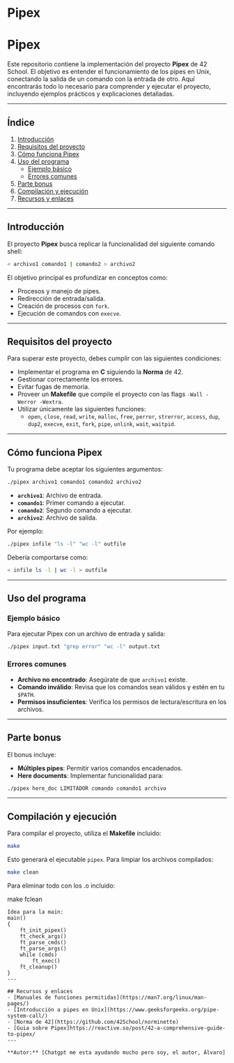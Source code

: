 # Pipex
# Pipex


Este repositorio contiene la implementación del proyecto **Pipex** de 42 School. El objetivo es entender el funcionamiento de los pipes en Unix, conectando la salida de un comando con la entrada de otro. Aquí encontrarás todo lo necesario para comprender y ejecutar el proyecto, incluyendo ejemplos prácticos y explicaciones detalladas.

---

## Índice
1. [Introducción](#introducción)
2. [Requisitos del proyecto](#requisitos-del-proyecto)
3. [Cómo funciona Pipex](#cómo-funciona-pipex)
4. [Uso del programa](#uso-del-programa)
   - [Ejemplo básico](#ejemplo-básico)
   - [Errores comunes](#errores-comunes)
5. [Parte bonus](#parte-bonus)
6. [Compilación y ejecución](#compilación-y-ejecución)
7. [Recursos y enlaces](#recursos-y-enlaces)

---

## Introducción
El proyecto **Pipex** busca replicar la funcionalidad del siguiente comando shell:

```bash
< archivo1 comando1 | comando2 > archivo2
```

El objetivo principal es profundizar en conceptos como:
- Procesos y manejo de pipes.
- Redirección de entrada/salida.
- Creación de procesos con `fork`.
- Ejecución de comandos con `execve`.

---

## Requisitos del proyecto
Para superar este proyecto, debes cumplir con las siguientes condiciones:

- Implementar el programa en **C** siguiendo la **Norma** de 42.
- Gestionar correctamente los errores.
- Evitar fugas de memoria.
- Proveer un **Makefile** que compile el proyecto con las flags `-Wall -Werror -Wextra`.
- Utilizar únicamente las siguientes funciones:
  - `open`, `close`, `read`, `write`, `malloc`, `free`, `perror`, `strerror`, `access`, `dup`, `dup2`, `execve`, `exit`, `fork`, `pipe`, `unlink`, `wait`, `waitpid`.

---

## Cómo funciona Pipex
Tu programa debe aceptar los siguientes argumentos:

```bash
./pipex archivo1 comando1 comando2 archivo2
```

- **`archivo1`**: Archivo de entrada.
- **`comando1`**: Primer comando a ejecutar.
- **`comando2`**: Segundo comando a ejecutar.
- **`archivo2`**: Archivo de salida.

Por ejemplo:
```bash
./pipex infile "ls -l" "wc -l" outfile
```

Debería comportarse como:
```bash
< infile ls -l | wc -l > outfile
```

---

## Uso del programa
### Ejemplo básico
Para ejecutar Pipex con un archivo de entrada y salida:

```bash
./pipex input.txt "grep error" "wc -l" output.txt
```

### Errores comunes
- **Archivo no encontrado**: Asegúrate de que `archivo1` existe.
- **Comando inválido**: Revisa que los comandos sean válidos y estén en tu `$PATH`.
- **Permisos insuficientes**: Verifica los permisos de lectura/escritura en los archivos.

---

## Parte bonus
El bonus incluye:
- **Múltiples pipes**: Permitir varios comandos encadenados.
- **Here documents**: Implementar funcionalidad para:

```bash
./pipex here_doc LIMITADOR comando comando1 archivo
```

---

## Compilación y ejecución
Para compilar el proyecto, utiliza el **Makefile** incluido:

```bash
make
```

Esto generará el ejecutable `pipex`. Para limpiar los archivos compilados:

```bash
make clean
```

Para eliminar todo con los .o incluido:

make fclean
```
Idea para la main:
main()
{
	ft_init_pipex()
	ft_check_args()
	ft_parse_cmds()
	ft_parse_args()
	while (cmds)
		ft_exec()
	ft_cleanup()
}
---

## Recursos y enlaces
- [Manuales de funciones permitidas](https://man7.org/linux/man-pages/)
- [Introducción a pipes en Unix](https://www.geeksforgeeks.org/pipe-system-call/)
- [Norma de 42](https://github.com/42School/norminette)
- [Guia sobre Pipex]https://reactive.so/post/42-a-comprehensive-guide-to-pipex/
---

**Autor:** [Chatgpt me esta ayudando mucho pero soy, el autor, Álvaro]

